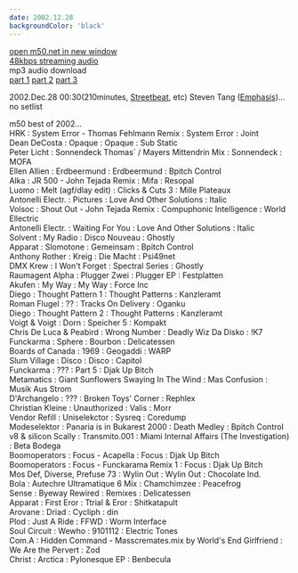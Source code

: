 ```yaml
---
date: 2002.12.28
backgroundColor: 'black'
---
```


[open m50.net in new window  
](http://m50.net/)[48kbps streaming audio](http://m50.net/streamed/2002.12.28\(48\).ra)  
mp3 audio download  
[part 1](http://m50.net/streamed/2002.12.28pt1\(48\).mp3) [part 2](http://m50.net/streamed/2002.12.28pt2\(48\).mp3) [part 3](http://m50.net/streamed/2002.12.28pt3\(48\).mp3)

2002.Dec.28 00:30(210minutes, [Streetbeat](http://www.wnur.org/), etc) Steven Tang ([Emphasis](http://www.emphasisrecordings.com/))...  
no setlist  

m50 best of 2002...  
HRK : System Error - Thomas Fehlmann Remix : System Error : Joint  
Dean DeCosta : Opaque : Opaque : Sub Static  
Peter Licht : Sonnendeck Thomas\` / Mayers Mittendrin Mix : Sonnendeck : MOFA  
Ellen Allien : Erdbeermund : Erdbeermund : Bpitch Control  
Alka : JR 500 - John Tejada Remix : Mifa : Resopal  
Luomo : Melt (agf/dlay edit) : Clicks & Cuts 3 : Mille Plateaux  
Antonelli Electr. : Pictures : Love And Other Solutions : Italic  
Volsoc : Shout Out - John Tejada Remix : Compuphonic Intelligence : World Ellectric  
Antonelli Electr. : Waiting For You : Love And Other Solutions : Italic  
Solvent : My Radio : Disco Nouveau : Ghostly  
Apparat : Slomotone : Gemeinsam : Bpitch Control  
Anthony Rother : Kreig : Die Macht : Psi49net  
DMX Krew : I Won't Forget : Spectral Series : Ghostly  
Raumagent Alpha : Plugger Zwei : Plugger EP : Festplatten  
Akufen : My Way : My Way : Force Inc  
Diego : Thought Pattern 1 : Thought Patterns : Kanzleramt  
Roman Flugel : ?? : Tracks On Delivery : Oganku  
Diego : Thought Pattern 2 : Thought Patterns : Kanzleramt  
Voigt & Voigt : Dorn : Speicher 5 : Kompakt  
Chris De Luca & Peabird : Wrong Number : Deadly Wiz Da Disko : !K7  
Funckarma : Sphere : Bourbon : Delicatessen  
Boards of Canada : 1969 : Geogaddi : WARP  
Slum Village : Disco : Disco : Capitol  
Funckarma : ??? : Part 5 : Djak Up Bitch  
Metamatics : Giant Sunflowers Swaying In The Wind : Mas Confusion : Musik Aus Strom  
D'Archangelo : ??? : Broken Toys' Corner : Rephlex  
Christian Kleine : Unauthorized : Valis : Morr  
Vendor Refill : Uniselekctor : Sysreq : Coredump  
Modeselektor : Panaria is in Bukarest 2000 : Death Medley : Bpitch Control  
v8 & silicon Scally : Transmito.001 : Miami Internal Affairs (The Investigation) : Beta Bodega  
Boomoperators : Focus - Acapella : Focus : Djak Up Bitch  
Boomoperators : Focus - Funckarama Remix 1 : Focus : Djak Up Bitch  
Mos Def, Diverse, Prefuse 73 : Wylin Out : Wylin Out : Chocolate Ind.  
Bola : Autechre Ultramatique 6 Mix : Chamchimzee : Peacefrog  
Sense : Byeway Rewired : Remixes : Delicatessen  
Apparat : First Eror : Ttrial & Eror : Shitkatapult  
Arovane : Driad : Cycliph : din  
Plod : Just A Ride : FFWD : Worm Interface  
Soul Circuit : Wewho : 9101112 : Electric Tones  
Com.A : Hidden Command - Masscremates.mix by World's End Girlfriend : We Are the Pervert : Zod  
Christ : Arctica : Pylonesque EP : Benbecula